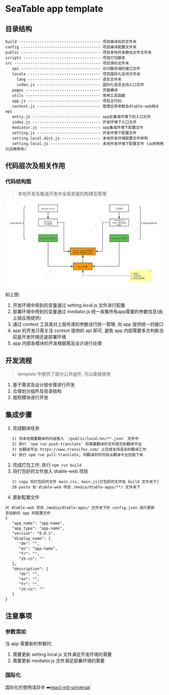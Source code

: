 # SeaTable app template

## 目录结构

```
build ------------------------------------ 项目编译后的文件夹
config ----------------------------------- 项目编译配置文件夹
public ----------------------------------- 项目本地开发静态文件文件夹
scripts ---------------------------------- 项目打包脚本
src -------------------------------------- 项目源码文件夹
   api ----------------------------------- 访问服务端的接口文件
   locale -------------------------------- 项目国际化支持文件夹
     lang -------------------------------- 语言文件夹
     index.js ---------------------------- 国际化语言支持入口文件
   pages --------------------------------- 页面模块
   utils --------------------------------- 常用工具函数
   app.js -------------------------------- 项目主代码
   context.js ---------------------------- 管理全局参数及dtable-web相关api
   entry.js ------------------------------ app在集成环境下的入口文件
   index.js ------------------------------ 开发环境下入口文件
   mediator.js --------------------------- app集成环境下配置文件
   setting.js ---------------------------- 开发环境下配置文件
   setting.local.dist.js ----------------- 本地开发环境配置文件样例
   setting.local.js ---------------------- 本地开发环境下配置文件 (从样例拷贝后再修改)
```
## 代码层次及相关作用

### 代码结构图
> 本地开发及集成开发中全局变量的构建及管理

![你好](./public/media/images/seatable-app-template.png)

如上图: 
1. 开发环境中用到的变量通过 setting.local.js 文件进行配置
2. 部署环境中用到的变量通过 mediator.js 统一收集所有app需要的参数信息(由上层应用提供)
3. 通过 context 工具类对上层传递的参数进行统一管理, 向 app 提供统一的接口
4. app 的开发只需关注 context 提供的 api 即可, 避免 app 内部需要多次判断当前是开发环境还是部署环境
5. app 内部各模块的开发根据需及设计进行处理

## 开发流程
> template 中提供了部分公共组件, 可以直接使用

1. 基于需求及设计按步骤进行开发
2. 合理划分组件及目录结构
3. 按照模块进行开发
   
## 集成步骤

1. 完成翻译任务
```
   1) 将本地需要翻译的内容放入 `/public/local/en/**.json` 文件中
   2) 执行 `npm run push-translate` 将需要翻译的文件提交到翻译平台
   3) 在翻译平台 https://www.transifex.com/ 上完成支持语言的翻译工作
   4) 执行 npm run pull-translate, 将翻译好的内容从翻译平台拉取下来
```

2. 完成打包工作, 执行 `npm run build`
3. 将打包好的文件放入 dtable-web 项目
```
   1) copy 将打包好的文件 main.css, main.js(打包好的文件在 build 文件夹下)
   20 paste 到 dtable-web 项目 /media/dtable-apps/**/ 文件夹下
```

4. 更新配置文件
```
对 dtable-web 项目 /media/dtable-apps/ 文件夹下的 config.json 进行更新
添加新的 app 的配置文件
{
   "app_name": "app-name",
   "app_type": "app-name",
   "version": "0.0.1",
   "display_name": {
      "de": "",
      "en": "app-name",
      "fr": "",
      "zh-cn": ""
   },
   "description": {
      "de": "",
      "en": "",
      "fr": "",
      "zh-cn": ""
   }
}
```

## 注意事项

### 参数添加
当 app 需要新的参数时, 
1. 需要更新 setting.local.js 文件满足开发环境的需要
2. 需要更新 mediator.js 文件满足部署环境的需要

### 国际化

国际化的使用请异步 ➡️[react-intl-universal](https://github.com/alibaba/react-intl-universal)